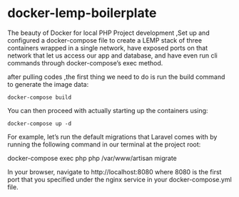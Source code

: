 # docker-lemp-boilerplate
The beauty of Docker for local PHP Project development ,Set up and configured a docker-compose file to create a LEMP stack of three containers wrapped in a single network, have exposed ports on that network that let us access our app and database, and have even run cli commands through docker-compose’s exec method.

after pulling codes ,the first thing we need to do is run the build command to generate the image data:

`docker-compose build`

You can then proceed with actually starting up the containers using:

`docker-compose up -d`

For example, let’s run the default migrations that Laravel comes with by running the following command in our terminal at the project root:

docker-compose exec php php /var/www/artisan migrate


In your browser, navigate to http://localhost:8080 where 8080 is the first port that you specified under the nginx service in your docker-compose.yml file.
